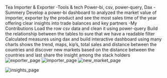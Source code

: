 Tea Importer & Exporter
-Tools & tech 
Power-bi, csv, power-query, Dax
-Summery
Develop a power-bi dashboard to analyzed the market value of importer, exporter by the product and see the most sales time of the year offering clear insights into trade balances and key partners
-My Contributions
Load the row csv data and clean it using power-query 
Build the relationship between the tables to sure that we have a readable filter 
Calculated measures using dax and build interactive dashboard using many charts shows the trend, maps, kip’s, total sales and distance between the countries and discover new markets based on the distance between the countries
and last share the insight among the stack holders 
![exporter_page](https://github.com/user-attachments/assets/ad45629c-e25b-4eec-8bf8-649ce24bc429)
![importer_page](https://github.com/user-attachments/assets/20313b2b-d13a-4f43-b6b2-68ff81c00cbf)
![new_market_page](https://github.com/user-attachments/assets/7f5ad527-1d04-4820-8387-207e455338dd)

![insights_page](https://github.com/user-attachments/assets/f0a3b865-0d0a-47a1-815b-caf0e0278f68)
